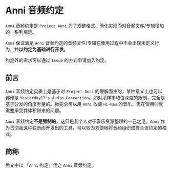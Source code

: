 # Anni 音频约定

`Anni` 音频约定是 `Project Anni` 为了规整格式、简化实现而对音频文件/专辑增加的一系列规定。

`Anni` 保证满足 `Anni` 音频约定的音频文件/专辑在使用过程中不会出现未定义行为，并**以约定为基础进行开发**。

约定外的需求可以通过 `Issue` 的方式申请加入约定。

## 前言

`Anni` 音频约定实质上是基于对 `Project Anni` 的理解而生的，某种意义上也可以称作是 `Yesterday17's Audio Concention`。如对采样率和位深度的限制，完全是基于分发的角度考量的。你完全可以用 `Anni` 收藏 `Hi-Res` 的音乐，但在使用时就需要承受其体积带来的问题。

`Anni` 音频约定**不是强制的**，这只是我个人对于音乐资源整理的一己之见。`Anni` 作为贯彻我这种独断而开发出的工具，可以较为方便地将音频组织成符合该约定的格式。

## 简称

后文中以 「`Anni` 约定」代之 `Anni` 音频约定。